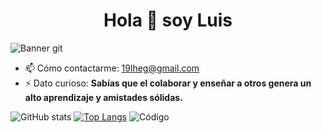 <h1 align = "center"> Hola 👋 soy Luis </h1>

![Banner git](https://user-images.githubusercontent.com/91930704/146665177-72d0e1e4-7148-4a10-9b03-11097a4ce9c1.gif)



- 📫 Cómo contactarme: 19lheg@gmail.com 
- ⚡ Dato curioso: <b>Sabías que el colaborar y enseñar a otros genera un alto aprendizaje y amistades sólidas.</b> 


![GitHub stats](https://github-readme-stats.vercel.app/api?username=19lheg&show_icons=true)                 [![Top Langs](https://github-readme-stats.vercel.app/api/top-langs/?username=19lheg)](https://github.com/anuraghazra/github-readme-stats) ![Código](https://user-images.githubusercontent.com/91930704/146665388-ddef27ed-11a6-4c05-a3cc-d7631fce5107.gif)   




 



